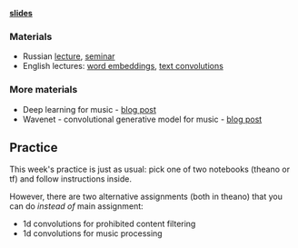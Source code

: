 __[slides](https://yadi.sk/i/dJKR4CI43PfRjD)__

### Materials
* Russian [lecture](https://yadi.sk/i/X6rS31O7r6Aco), [seminar](https://yadi.sk/i/LZppDeV9r8H4Q)
* English lectures: [word embeddings](https://www.youtube.com/watch?v=ERibwqs9p38), [text convolutions](https://www.youtube.com/watch?v=nzSPZyjGlWI)

### More materials
* Deep learning for music - [blog post](http://benanne.github.io/2014/08/05/spotify-cnns.html)
* Wavenet - convolutional generative model for music - [blog post](https://deepmind.com/blog/wavenet-generative-model-raw-audio/)

## Practice

This week's practice is just as usual: pick one of two notebooks (theano or tf) and follow instructions inside.

However, there are two alternative assignments (both in theano) that you can do _instead of_ main assignment: 
* 1d convolutions for prohibited content filtering
* 1d convolutions for music processing 
